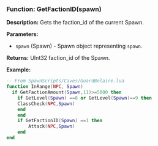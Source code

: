 ### Function: GetFactionID(spawn)

**Description:**
Gets the faction_id of the current Spawn.

**Parameters:**
- `spawn` (Spawn) - Spawn object representing `spawn`.

**Returns:** UInt32 faction_id of the Spawn.

**Example:**

```lua
-- From SpawnScripts/Caves/GuardBelaire.lua
function InRange(NPC, Spawn)
  if GetFactionAmount(Spawn,11)>=5000 then
    if GetLevel(Spawn) ==8 or GetLevel(Spawn)==9 then
    ClassCheck(NPC,Spawn)
    end
    end
    if GetFactionID(Spawn) ==1 then 
        Attack(NPC,Spawn)
    end
end
```
